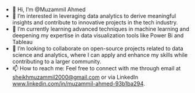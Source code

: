- 👋 Hi, I’m @Muzammil Ahmed
- 👀 I’m interested in leveraging data analytics to derive meaningful insights and contribute to innovative projects in the tech industry.
- 🌱 I’m currently learning advanced techniques in machine learning and deepening my expertise in data visualization tools like Power Bi and Tableau
- 💞️  I’m looking to collaborate on open-source projects related to data science and analytics, where I can apply and enhance my skills while contributing to a larger community.
- 📫  How to reach me: Feel free to connect with me through email at sheikhmuzammil2000@gmail.com or via LinkedIn www.linkedin.com/in/muzammil-ahmed-93b1ba294.

<!---
MuzammilAhmed14/MuzammilAhmed14 is a ✨ special ✨ repository because its `README.md` (this file) appears on your GitHub profile.
You can click the Preview link to take a look at your changes.
--->
